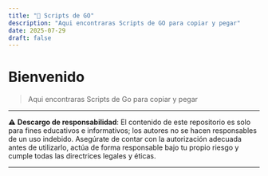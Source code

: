 ```yaml
---
title: "🧠 Scripts de GO"
description: "Aqui encontraras Scripts de GO para copiar y pegar"
date: 2025-07-29
draft: false
---
```

# Bienvenido

> Aqui encontraras Scripts de Go para copiar y pegar


---
⚠️ **Descargo de responsabilidad**: El contenido de este repositorio es solo para fines educativos e informativos; los autores no se hacen responsables de un uso indebido. Asegúrate de contar con la autorización adecuada antes de utilizarlo, actúa de forma responsable bajo tu propio riesgo y cumple todas las directrices legales y éticas.

---
